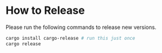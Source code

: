 # How to Release

Please run the following commands to release new versions.

```sh
cargo install cargo-release # run this just once
cargo release
```
